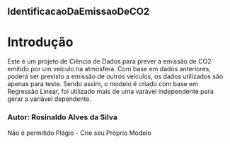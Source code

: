 ## IdentificacaoDaEmissaoDeCO2

# Introdução
Este é um projeto de Ciência de Dados para prever a emissão de CO2 emitido por um veículo na atmosfera. Com base em dados anteriores, poderá ser previsto a emissão de outros veículos, os dados utilizados são apenas para teste. Sendo assim, o modelo é criado com base em Regressão Linear, foi utilizado mais de uma varável independente para gerar a variável dependente. 

### Autor: Rosinaldo Alves da Silva
Não é permitido Plágio - Crie seu Próprio Modelo
